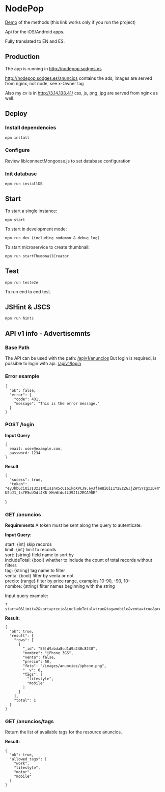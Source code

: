 
# NodePop

[Demo](/anuncios) of the methods (this link works only if you run the project)

Api for the iOS/Android apps.

Fully translated to EN and ES.

## Production

The app is running in http://nodepop.sodges.es

http://nodepop.sodges.es/anuncios contains the ads, images are served from nginx, not node, see x-Owner tag

Also my cv is in http://3.14.103.41/ css, js, png, jpg are served from nginx as well.


## Deploy

### Install dependencies
    
    npm install

### Configure  

Review lib/connectMongoose.js to set database configuration

### Init database

    npm run installDB

## Start

To start a single instance:
    
    npm start

To start in development mode:

    npm run dev (including nodemon & debug log)
  
To start microservice to create thumbnail:

    npm run startThumbnailCreator

## Test

    npm run teste2e 
To run end to end test.

## JSHint & JSCS

    npm run hints

## API v1 info - Advertisemnts

### Base Path

The API can be used with the path:
[/apiv1/anuncios](/apiv1/anuncios)
But login is required, is possible to login with api:
[/apiv1/login](/apiv1/login)

### Error example

    {
      "ok": false,
      "error": {
        "code": 401,
        "message": "This is the error message."
      }
    }

### POST /login

**Input Query**

    {
      email: user@example.com,
      password: 1234
    }

**Result**

    {
      "sucess": true,
      "token": "eyJhbGciOiJIUzI1NiIsInR5cCI6IkpXVCJ9.eyJfaWQiOiI1Y2EzZGJjZWY5YzgxZDFmYzRlNTJjOWIiLCJpYXQiOjE1NTU3NDA3OTcsImV4cCI6MTU1NTkxMzU5N30.r-U2oJ1_lsYE5uUOdlJX8-XHeWfdotLJ9J1L2ECA98E"
  }


### GET /anuncios

**Requirements**
A token must be sent along the query to autenticate.

**Input Query**:

start: {int} skip records<br>
limit: {int} limit to records<br>
sort: {string} field name to sort by<br>
includeTotal: {bool} whether to include the count of total records without filters<br>
tag: {string} tag name to filter<br>
venta: {bool} filter by venta or not<br>
precio: {range} filter by price range, examples 10-90, -90, 10-<br>
nombre: {string} filter names beginning with the string

Input query example: 
```
?start=0&limit=2&sort=precio&includeTotal=true&tag=mobile&venta=true&precio=-90&nombre=bi
```

**Result:** 

    {
      "ok": true,
      "result": {
        "rows": [
          {
            "_id": "55fd9abda8cd1d9a240c8230",
            "nombre": "iPhone 3GS",
            "venta": false,
            "precio": 50,
            "foto": "/images/anuncios/iphone.png",
            "__v": 0,
            "tags": [
              "lifestyle",
              "mobile"
            ]
          }
        ],
        "total": 1
      }
    }


### GET /anuncios/tags

Return the list of available tags for the resource anuncios.

**Result:** 

    {
      "ok": true,
      "allowed_tags": [
        "work",
        "lifestyle",
        "motor",
        "mobile"
      ]
    }
